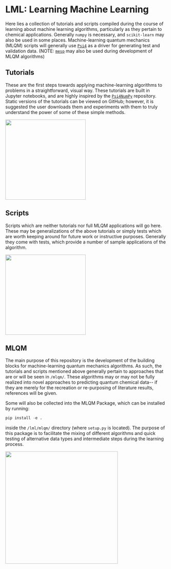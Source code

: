 # LML: Learning Machine Learning

Here lies a collection of tutorials and scripts compiled during the course of learning about machine learning algorithms, particularly as they pertain to chemical applications. Generally `numpy` is necessary, and `scikit-learn` may also be used in some places. Machine-learning quantum mechanics (MLQM) scripts will generally use [`Psi4`](https://github.com/psi4/psi4) as a driver for generating test and validation data. (NOTE: [`mesp`](https://github.com/bgpeyton/mesp) may also be used during development of MLQM algorithms)

## Tutorials

These are the first steps towards applying machine-learning algorithms to problems in a straightforward, visual way. These tutorials are built in Jupyter notebooks, and are highly inspired by the [`Psi4NumPy`](https://github.com/psi4/psi4numpy) repository. Static versions of the tutorials can be viewed on GitHub; however, it is suggested the user downloads them and experiments with them to truly understand the power of some of these simple methods.

<img src="https://github.com/bgpeyton/lml/blob/master/images/MLR_jup.png" height=250>

## Scripts

Scripts which are neither tutorials nor full MLQM applications will go here. These may be generalizations of the above tutorials or simply tests which are worth keeping around for future work or instructive purposes. Generally they come with tests, which provide a number of sample applications of the algorithm.

<img src="https://github.com/bgpeyton/lml/blob/master/images/kmeans.png" height=250>

## MLQM

The main purpose of this repository is the development of the building blocks for machine-learning quantum mechanics algorithms. As such, the tutorials and scripts mentioned above generally pertain to approaches that are or will be seen in `/mlqm/`. These algorithms may or may not be fully realized into novel approaches to predicting quantum chemical data-- if they are merely for the recreation or re-purposing of literature results, references will be given. 

Some will also be collected into the MLQM Package, which can be installed by running: 
```python
pip install -e .
```
inside the `/lml/mlqm/` directory (where `setup.py` is located). The purpose of this package is to facilitate the mixing of different algorithms and quick testing of alternative data types and intermediate steps during the learning process. 

<img src="https://github.com/bgpeyton/lml/blob/master/images/krr.png" height=350>
